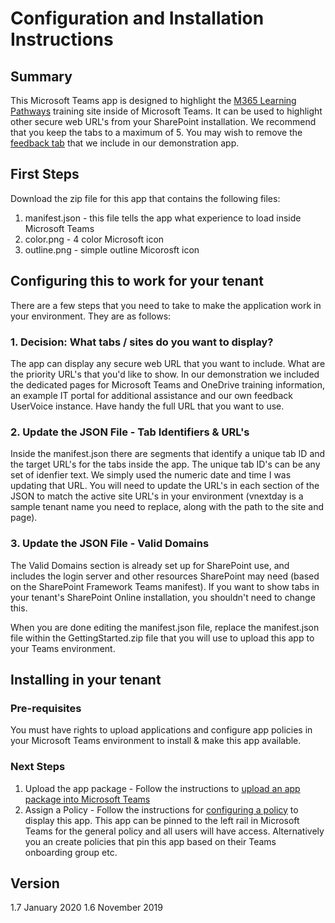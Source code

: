 # Configuration and Installation Instructions

## Summary

This Microsoft Teams app is designed to highlight the [M365 Learning Pathways](https://aka.ms/M365LPDocs) training site inside of Microsoft Teams.  It can be used to highlight other secure web URL's from your SharePoint installation.  We recommend that you keep the tabs to a maximum of 5.  You may wish to remove the [feedback tab](https://aka.ms/AdoptionTools) that we include in our demonstration app.

## First Steps
Download the zip file for this app that contains the following files:
1. manifest.json - this file tells the app what experience to load inside Microsoft Teams
2. color.png - 4 color Microsoft icon
3. outline.png - simple outline Micorosft icon

## Configuring this to work for your tenant

There are a few steps that you need to take to make the application work in your environment.  They are as follows:

### 1. Decision: What tabs / sites do you want to display?
The app can display any secure web URL that you want to include.  What are the priority URL's that you'd like to show. In our demonstration we included the dedicated pages for Microsoft Teams and OneDrive training information, an example IT portal for additional assistance and our own feedback UserVoice instance.  Have handy the full URL that you want to use. 


### 2. Update the JSON File - Tab Identifiers & URL's

Inside the manifest.json there are segments that identify a unique tab ID and the target URL's for the tabs inside the app.  The unique tab ID's can be any set of idenfier text.  We simply used the numeric date and time I was updating that URL. You will need to update the URL's in each section of the JSON to match the active site URL's in your environment (vnextday is a sample tenant name you need to replace, along with the path to the site and page).

### 3. Update the JSON File - Valid Domains

The Valid Domains section is already set up for SharePoint use, and includes the login server and other resources SharePoint may need (based on the SharePoint Framework Teams manifest). If you want to show tabs in your tenant's SharePoint Online installation, you shouldn't need to change this.

When you are done editing the manifest.json file, replace the manifest.json file within the GettingStarted.zip file that you will use to upload this app to your Teams environment.

## Installing in your tenant

### Pre-requisites
You must have rights to upload applications and configure app policies in your Microsoft Teams environment to install & make this app available.

### Next Steps
1.  Upload the app package - Follow the instructions to [upload an app package into Microsoft Teams](https://docs.microsoft.com/en-us/microsoftteams/platform/concepts/apps/apps-upload)
1. Assign a Policy - Follow the instructions for [configuring a policy](https://docs.microsoft.com/en-us/MicrosoftTeams/teams-app-setup-policies) to display this app. This app can be pinned to the left rail in Microsoft Teams for the general policy and all users will have access.  Alternatively you an create policies that pin this app based on their Teams onboarding group etc.  


## Version
1.7 January 2020
1.6 November 2019